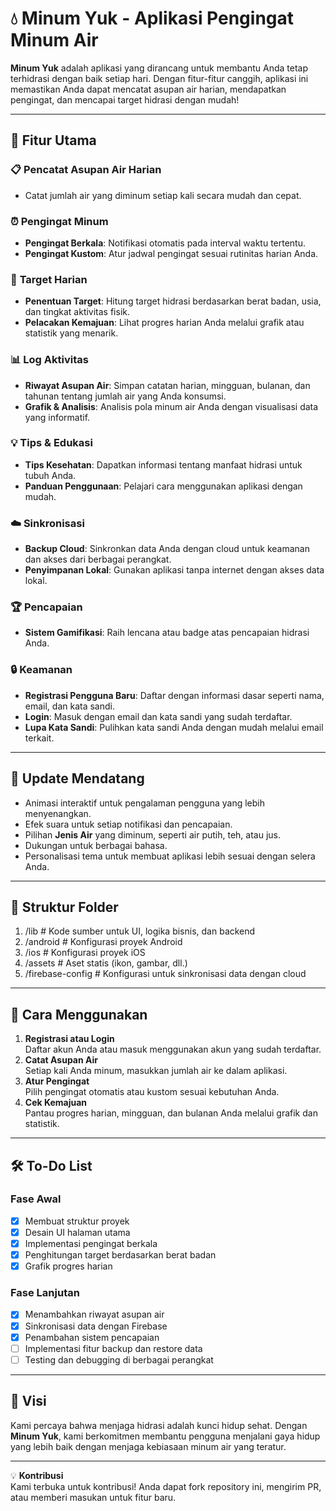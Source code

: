# 💧 **Minum Yuk** - Aplikasi Pengingat Minum Air

**Minum Yuk** adalah aplikasi yang dirancang untuk membantu Anda tetap terhidrasi dengan baik setiap hari. Dengan fitur-fitur canggih, aplikasi ini memastikan Anda dapat mencatat asupan air harian, mendapatkan pengingat, dan mencapai target hidrasi dengan mudah!

---

## 🚀 **Fitur Utama**

### 📋 **Pencatat Asupan Air Harian**
- Catat jumlah air yang diminum setiap kali secara mudah dan cepat.

### ⏰ **Pengingat Minum**
- **Pengingat Berkala**: Notifikasi otomatis pada interval waktu tertentu.  
- **Pengingat Kustom**: Atur jadwal pengingat sesuai rutinitas harian Anda.

### 🎯 **Target Harian**
- **Penentuan Target**: Hitung target hidrasi berdasarkan berat badan, usia, dan tingkat aktivitas fisik.  
- **Pelacakan Kemajuan**: Lihat progres harian Anda melalui grafik atau statistik yang menarik.

### 📊 **Log Aktivitas**
- **Riwayat Asupan Air**: Simpan catatan harian, mingguan, bulanan, dan tahunan tentang jumlah air yang Anda konsumsi.  
- **Grafik & Analisis**: Analisis pola minum air Anda dengan visualisasi data yang informatif.

### 💡 **Tips & Edukasi**
- **Tips Kesehatan**: Dapatkan informasi tentang manfaat hidrasi untuk tubuh Anda.  
- **Panduan Penggunaan**: Pelajari cara menggunakan aplikasi dengan mudah.

### ☁️ **Sinkronisasi**
- **Backup Cloud**: Sinkronkan data Anda dengan cloud untuk keamanan dan akses dari berbagai perangkat.  
- **Penyimpanan Lokal**: Gunakan aplikasi tanpa internet dengan akses data lokal.

### 🏆 **Pencapaian**
- **Sistem Gamifikasi**: Raih lencana atau badge atas pencapaian hidrasi Anda.

### 🔒 **Keamanan**
- **Registrasi Pengguna Baru**: Daftar dengan informasi dasar seperti nama, email, dan kata sandi.  
- **Login**: Masuk dengan email dan kata sandi yang sudah terdaftar.  
- **Lupa Kata Sandi**: Pulihkan kata sandi Anda dengan mudah melalui email terkait.

---

## 🔄 **Update Mendatang**
- Animasi interaktif untuk pengalaman pengguna yang lebih menyenangkan.  
- Efek suara untuk setiap notifikasi dan pencapaian.  
- Pilihan **Jenis Air** yang diminum, seperti air putih, teh, atau jus.  
- Dukungan untuk berbagai bahasa.  
- Personalisasi tema untuk membuat aplikasi lebih sesuai dengan selera Anda.

---

## 📂 **Struktur Folder**
1. /lib                      # Kode sumber untuk UI, logika bisnis, dan backend
2. /android                  # Konfigurasi proyek Android
3. /ios                      # Konfigurasi proyek iOS
4. /assets                   # Aset statis (ikon, gambar, dll.)
5. /firebase-config          # Konfigurasi untuk sinkronisasi data dengan cloud

---

## 🌟 **Cara Menggunakan**
1. **Registrasi atau Login**  
   Daftar akun Anda atau masuk menggunakan akun yang sudah terdaftar.  
2. **Catat Asupan Air**  
   Setiap kali Anda minum, masukkan jumlah air ke dalam aplikasi.  
3. **Atur Pengingat**  
   Pilih pengingat otomatis atau kustom sesuai kebutuhan Anda.  
4. **Cek Kemajuan**  
   Pantau progres harian, mingguan, dan bulanan Anda melalui grafik dan statistik.

---

## 🛠️ **To-Do List**
### **Fase Awal**
- [x] Membuat struktur proyek  
- [x] Desain UI halaman utama  
- [x] Implementasi pengingat berkala  
- [x] Penghitungan target berdasarkan berat badan  
- [x] Grafik progres harian  

### **Fase Lanjutan**
- [x] Menambahkan riwayat asupan air  
- [x] Sinkronisasi data dengan Firebase  
- [x] Penambahan sistem pencapaian  
- [ ] Implementasi fitur backup dan restore data  
- [ ] Testing dan debugging di berbagai perangkat  

---

## 🎯 **Visi**
Kami percaya bahwa menjaga hidrasi adalah kunci hidup sehat. Dengan **Minum Yuk**, kami berkomitmen membantu pengguna menjalani gaya hidup yang lebih baik dengan menjaga kebiasaan minum air yang teratur.

---

💡 **Kontribusi**  
Kami terbuka untuk kontribusi! Anda dapat fork repository ini, mengirim PR, atau memberi masukan untuk fitur baru.
